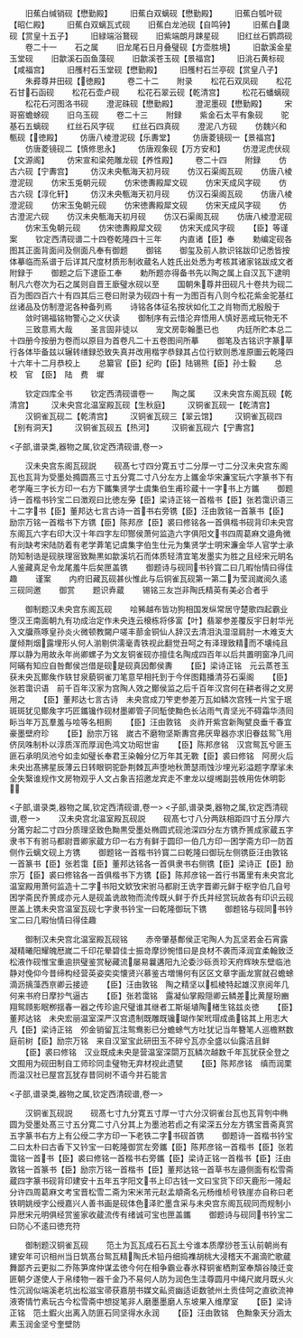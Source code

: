 <!-- { "loadSidebar": true } -->
　　旧蕉白缄销砚【懋勤殿】
　　旧蕉白双螭砚【懋勤殿】
　　旧蕉白瓠叶砚【昭仁殿】
　　旧蕉白双螭瓦式砚
　　旧蕉白龙池砚【自鸣钟】
　　旧蕉白瓞砚【赏皇十五子】
　　旧緑端浴鵞砚
　　旧紫端朗月踈星砚
　　旧红丝石鹦鹉砚
　　卷二十一
　　石之属
　　旧龙尾石日月叠璧砚【方壶胜境】
　　旧歙溪金星玉堂砚
　　旧歙溪石函鱼藻砚
　　旧歙溪苍玉砚【景福宫】
　　旧洮石黄标砚【咸福宫】
　　旧雘村石玉堂砚【懋勤殿】
　　旧雘村石兰亭砚【赏皇八子】
　　朱彛尊井田砚【徳殿】
　　卷二十二
　　附录
　　松花石双凤砚
　　松花石甘石函砚
　　松花石壶卢砚
　　松花石翠云砚【乾清宫】
　　松花石蟠螭砚
　　松花石河图洛书砚
　　澄泥硃砚【懋勤殿】
　　澄泥墨砚【懋勤殿】
　　宋哥窑蟾蜍砚
　　旧乌玉砚
　　卷二十三
　　附録
　　紫金石太平有象砚
　　驼基石五螭砚
　　红丝石风字砚
　　红丝石四真砚
　　澄泥八方砚
　　仿魏兴和甎砚【徳殿】
　　仿唐八棱澄泥砚【乐夀堂】
　　仿唐菱镜砚一【景福宫】
　　仿唐菱镜砚二【慎修思永】
　　仿唐观象砚【万方安和】
　　仿澄泥虎伏砚【文源阁】
　　仿宋宣和梁苑雕龙砚【养性殿】
　　卷二十四
　　附録
　　仿古六砚【宁夀宫】
　　仿汉未央甎海天初月砚
　　仿汉石渠阁瓦砚
　　仿唐八棱澄泥砚
　　仿宋玉兎朝元砚
　　仿宋徳夀殿犀文砚
　　仿宋天成风字砚
　　仿古六砚【淳化轩】
　　仿汉未央甎海天初月砚
　　仿汉石渠阁瓦砚
　　仿唐八棱澄泥砚
　　仿宋玉兔朝元砚
　　仿宋徳夀殿犀文砚
　　仿宋天成风字砚
　　仿古澄泥六砚
　　仿汉未央甎海天初月砚
　　仿汉石渠阁瓦砚
　　仿唐八棱澄泥砚
　　仿宋玉兔朝元砚
　　仿宋徳夀殿犀文砚
　　仿宋天成风字砚
　　【臣】等谨案
　　钦定西清砚谱二十四卷乾隆四十三年
　　内直诸【臣】奉
　　勅编定砚各图其正面背面间及侧面凡奉有御题
　　御铭
　　御玺及前人款识铭跋印记悉皆按体摹临而系谱于后详其尺度材质形制收蔵名人姓氏出处悉为考核其诸家铭跋成文者附録于
　　御题之后下逮臣工奉
　　勅所题亦得备书先以陶之属上自汉瓦下逮明制凡六卷次为石之属则自晋王廞璧水砚以至
　　国朝朱尊井田砚凡十卷共为砚二百为图四百六十有四其后三卷曰附录为砚四十有一为图百有八则今松花紫金驼基红丝诸品及仿制澄泥各种备列焉
　　诗铭各体征名按状如化工之肖物而尤殷殷于
　　敛时锡福铭物警心之义伏读
　　御制序有云惜沦弃悟用人慎好恶戒玩物无不
　　三致意焉大哉
　　圣言固非徒以
　　宠文房彰翰墨已也
　　内廷所贮本总二十四册今按册为卷而以原目为首卷凡二十五卷图间所摹
　　御笔及古铭识字篆草行各体毕备兹以辗转缮録恐致失真并改用楷字恭録其占位行欵则悉准原圗云乾隆四十六年十二月恭校上
　　总纂官【臣】纪昀【臣】陆锡熊【臣】孙士毅
　　总　校　官　【臣】　陆　费　墀














　　钦定四库全书
　　钦定西清砚谱卷一
　　陶之属
　　汉未央宫东阁瓦砚【乾清宫】
　　汉未央宫北温室殿瓦砚【生秋庭】
　　汉铜雀瓦砚一【乾清宫】
　　汉铜雀瓦砚二【乾清宫】
　　汉铜雀瓦砚三【翠云馆】
　　汉铜雀瓦砚四【别有洞天】
　　汉铜雀瓦砚五【热河】
　　汉铜雀瓦砚六【宁夀宫】





<子部,谱录类,器物之属,钦定西清砚谱,卷一>








　　汉未央宫东阁瓦砚説
　　砚髙七寸四分寛五寸二分厚一寸二分汉未央宫东阁瓦也瓦背为受墨处撱圆髙三寸五分寛二寸八分左方上鑴金华宋濂宝玩六字篆书下有老学庵三字长方印一右方下鑴集贤学士虞集伯生甫珍蔵十一字书上方鑴
　　御题诗一首楷书钤宝二曰澂观曰比徳左旁【臣】梁诗正铭一首楷书【臣】张若霭识语三十二字书【臣】董邦达七言古诗一首书右旁镌【臣】汪由敦铭一首篆书【臣】励宗万铭一首楷书下方镌【臣】陈邦彦【臣】裘曰修铭各一首俱楷书砚背印未央宫东阁瓦六字右印大汉十年四字左印酂侯萧何监造六字俱阳文书四周葛麻文邉角微有刓缺考宋陆防着有老学葊笔记虞集字伯生仕元为集贤学士明宋濂金华人官学士承防知制诰是砚肤理宻致黝黒如歙溪坑石而体质轻清宜笔发墨实为胜之且经宋元眀名人鉴藏真足令龙尾羞牛后矣匣盖镌
　　御题诗与砚同书钤寳二曰几暇怡情曰得佳趣
　　谨案
　　内府旧藏瓦砚甚伙惟此与后铜雀瓦砚第一第二为莹润嵗阅久逺三砚同邀
　　御赏
　　题识弆蔵
　　锡铭三友岂非陶氏精英有美必合者乎















　　御制题汉未央宫东阁瓦砚
　　哙豨越布皆功狗相国发纵常居守楚歌四起霸业堕汉王南面朝九有功成治定作未央连云榱栋将侈富【叶】翡翠参差覆反宇日射华光入文牖燕啄皇孙炎火微顿教闚户嗟丰蔀金铜仙人辞汉去清泪汍湿湿肩肘一木难支大厦倾荆烟露埋形乆何人湔剔供濡毫青铁视此翻觉丑呵之有泽理致精而不壊纯且厚以静为用故永年尚卿螺子为文友铜雀砚亦擅佳名陶成四百年以后共置明窗净几间阿暪有知应自咎鄪侯岂借是砚是砚真因鄪侯夀
　　【臣】梁诗正铭　元云蒸苍玉获未央瓦鄼矦作轶甘泉藐铜雀刀笔意早相托到于今伴图籍播清芬石渠阁
　　【臣】张若霭识语　前千百年汉家为宫陶人效之鄼侯监之后千百年汉宫何在耕者得之文房用之
　　【臣】董邦达七言古诗　未央宫成刀笇吏参差万瓦如鳞次宫残一片宝于珉斑斑犹见鄼矦字巧匠鑴镵作砚材墨卿管子同駈使黝色长沾雨气青坚光不碍霜华渍囘眎当年万瓦羣羞与哙等名相厠
　　【臣】汪由敦铭　炎祚开紫宫新陶甓良垂千春宜豪墨壁府珍
　　【臣】励宗万铭　嵗古不磨物坚斯夀宫弗厌卑器亦求旧眷兹鸳飞用侪凤咮制朴以淳质浑而厚润色鸿文功昭世宙
　　【臣】陈邦彦铭　汉宫鸳瓦兮匪玉匪石承明凤池兮如圭如璧长奉君王染翰分亿万年其无斁【臣】裘曰修铭　阿房火后未央出髙拂星辰薄云日转眼铜驼卧荆棘瓦声堕地秋萧瑟雨蚀沙埋光彩溢题字摩挲未全失繄谁规作文房物观乎人文占象吉招邀龙宾走不聿龙以缇缃副芸帙用佐休明彰















<子部,谱录类,器物之属,钦定西清砚谱,卷一>
<子部,谱录类,器物之属,钦定西清砚谱,卷一>
　　汉未央宫北温室殿瓦砚説
　　砚髙七寸八分两趺相距四寸五分厚六分筩穷起二寸四分质理坚致色黝黒受墨处椭圆式砚池深四分左方镌乔篑成家蔵五字隶书下有驸马都尉晋卿家蔵方印一右方有鲜于圆印一伯几方印一困学斋方印一防首侧作云螭文砚上方镌
　　御题铭一首楷书钤寳二曰乾隆曰御玩左侧镌臣汪由敦铭一首篆书【臣】张若霭【臣】董邦达铭各一首俱隶书右侧镌【臣】梁诗正【臣】励宗万【臣】裘曰修铭各一首俱楷书下方镌【臣】陈邦彦铭一首行书筩里有未央宫北温室殿用萧何监造十二字书阳文欵攷宋驸马都尉王诜字晋卿元鲜于枢字伯几自号困学斋民乔篑成亦元人是砚盖诜故物而流传既乆鲜于乔氏并经赏玩故各有印识云砚匣盖上镌未央宫温室瓦砚七字隶书钤宝一曰乾隆御玩下镌
　　御题铭与砚同书钤宝二曰几暇怡情曰得佳趣














　　御制汉未央宫北温室殿瓦砚铭
　　赤帝肇基鄪侯正宅陶人为瓦坚若金石宵露凝精曦阳耀魄厯嵗二千印花晕碧佳士振竒摩挱惋惜曰是良材不袭而泽润宜柔翰致泛松液作砚惟宝重逾拱璧鉴赏秘藏流屡易曩遘阳九沦委沙砾贡珍天府辉映东壁临池静对俛仰今昔缔构经营英姿奕奕懐贤兴慕鉴古増愓何有区区文章字画龙賔就召蟾蜍滴沥摛藻西亰卿云接迹
　　【臣】汪由敦铭　陶之精坚以柧棱特起雄汉亰阅年几何来书府日摩抄气逼古
　　【臣】张若霭铭　露凝仙掌殿隠卿云鳞差比黄屋玢豳翔鸳頋影眠栁揺春一器之传珍逾尺璧谁其继者工斯埏埴陶楮生铭兹炎徳
　　【臣】董邦达铭　未央宏丽温室深严汉宫遗制既雕既镵瑚作架玳瑁成圅铭其上用志大凡【臣】梁诗正铭　夘金销留瓦注鸳鸯影已分蟾蜍气方吐犹记当年簪笔人巡檐黙数庭前树【臣】励宗万铭　来自汉室宝此研田玉不碎兮瓦亦全盛以仙露洁且鲜
　　【臣】裘曰修铭　汉业既成未央是营温室深閟万瓦鳞次越数千年瓦犹获全登之文囿用为砚田制自工师珍同圭璧物无弃材视此遗甓
　　【臣】陈邦彦铭　缜而润栗而温汉社已屋宫瓦犹存昔同树不语今并石能言








<子部,谱录类,器物之属,钦定西清砚谱,卷一>








　　汉铜雀瓦砚説
　　砚髙七寸九分寛五寸厚一寸六分汉铜雀台瓦也瓦背刳中椭圆为受墨处髙三寸五分寛二寸八分其上为墨池若卣之有梁深五分左方镌宝晋斋真赏五字篆书右方上有公绶二字方印一下老铁二字书砚首镌
　　御题诗一首楷书钤宝二曰太朴曰古香下又钤宝一曰乾隆御赏左旁鑴【臣】陈邦彦铭一首楷书【臣】张若霭铭一首书【臣】裘曰修铭一首楷书右旁鑴【臣】梁诗正铭一首楷书【臣】汪由敦铭一首篆书【臣】励宗万铭一首楷书【臣】董邦达铭一首草书左邉侧面有松雪斋蔵四字篆书砚背印建安十五年五字阳文书上印古钱一文曰宝货下印天鹿形一隆起分许四周葛麻文考宝晋松雪二斋为宋米芾元赵孟頫斋名元杨维桢号铁崖亦自称曰老铁眀姚绶字公绶嘉兴人善书画是砚体色泽贮墨含采与未央宫东阁瓦砚同而规制小异厯宋元明俱经赏鉴家收蔵流传有绪诚可宝也匣盖鑴
　　御题诗与砚同书钤宝二曰防心不逺曰徳充符




　　御制题汉铜雀瓦砚
　　笵土为瓦瓦成石石瓦土兮谁本质摩挱苍玉认前朝尚有建安年可识相州当日筑髙台鸳瓦精陶氏术铅丹细捣襍胡桃大浸稽天不漏滴贮歌蔵舞鄙齐云更拟二乔陈笋席仲谋孟徳今何在相争霸业春氷释铜雀栖荆室奉頽谷陵迁变匪朝夕遂使人于帛缕物一器千金乃不易何人防为润色生洼尊圆月中绳尺嵗月既乆火性沉润似端溪老坑出松滋宝帚获嘉朋书媒文畆资幽适讵数虢州土贡佳呵之直欲流神液寄情竹素玩古今松雪斋中想捉笔非人磨墨墨磨人东坡果入维摩室
　　【臣】梁诗正铭　笵土鍜火出离入防匪石同坚得水永润
　　【臣】汪由敦铭　色黝象天分涵太素玉润金坚兮奎壁防
